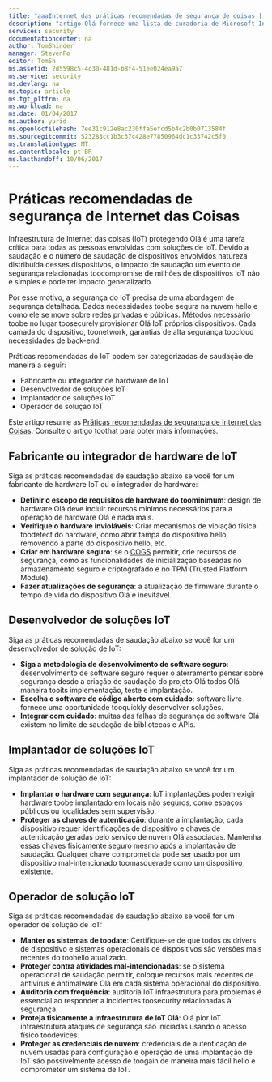 ```yaml
---
title: "aaaInternet das práticas recomendadas de segurança de coisas | Microsoft Docs"
description: "artigo Olá fornece uma lista de curadoria de Microsoft Internet das coisas práticas recomendadas e recomendações gerais."
services: security
documentationcenter: na
author: TomShinder
manager: StevenPo
editor: TomSh
ms.assetid: 2d5598c5-4c30-481d-b8f4-51ee024ea9a7
ms.service: security
ms.devlang: na
ms.topic: article
ms.tgt_pltfrm: na
ms.workload: na
ms.date: 01/04/2017
ms.author: yurid
ms.openlocfilehash: 7ee31c912e8ac230ffa5efcd5b4c2b0b0713584f
ms.sourcegitcommit: 523283cc1b3c37c428e77850964dc1c33742c5f0
ms.translationtype: MT
ms.contentlocale: pt-BR
ms.lasthandoff: 10/06/2017
---
```

# <a name="internet-of-things-security-best-practices"></a>Práticas recomendadas de segurança de Internet das Coisas
Infraestrutura de Internet das coisas (IoT) protegendo Olá é uma tarefa crítica para todas as pessoas envolvidas com soluções de IoT. Devido a saudação e o número de saudação de dispositivos envolvidos natureza distribuída desses dispositivos, o impacto de saudação um evento de segurança relacionadas toocompromise de milhões de dispositivos IoT não é simples e pode ter impacto generalizado.

Por esse motivo, a segurança do IoT precisa de uma abordagem de segurança detalhada. Dados necessidades toobe segura na nuvem hello e como ele se move sobre redes privadas e públicas. Métodos necessário toobe no lugar toosecurely provisionar Olá IoT próprios dispositivos. Cada camada do dispositivo, toonetwork, garantias de alta segurança toocloud necessidades de back-end.

Práticas recomendadas do IoT podem ser categorizadas de saudação de maneira a seguir:

* Fabricante ou integrador de hardware de IoT
* Desenvolvedor de soluções IoT
* Implantador de soluções IoT
* Operador de solução IoT

Este artigo resume as [Práticas recomendadas de segurança de Internet das Coisas](../iot-suite/iot-security-best-practices.md). Consulte o artigo toothat para obter mais informações.

## <a name="iot-hardware-manufacturer-or-integrator"></a>Fabricante ou integrador de hardware de IoT
Siga as práticas recomendadas de saudação abaixo se você for um fabricante de hardware IoT ou o integrador de hardware:

* **Definir o escopo de requisitos de hardware do toominimum**: design de hardware Olá deve incluir recursos mínimos necessários para a operação de hardware Olá e nada mais. 
* **Verifique o hardware invioláveis**: Criar mecanismos de violação física toodetect do hardware, como abrir tampa do dispositivo hello, removendo a parte do dispositivo hello, etc. 
* **Criar em hardware seguro**: se o [COGS](https://en.wikipedia.org/wiki/Cost_of_goods_sold) permitir, crie recursos de segurança, como as funcionalidades de inicialização baseadas no armazenamento seguro e criptografado e no TPM (Trusted Platform Module).
* **Fazer atualizações de segurança**: a atualização de firmware durante o tempo de vida do dispositivo Olá é inevitável.

## <a name="iot-solution-developer"></a>Desenvolvedor de soluções IoT
Siga as práticas recomendadas de saudação abaixo se você for um desenvolvedor de solução de IoT:

* **Siga a metodologia de desenvolvimento de software seguro**: desenvolvimento de software seguro requer o aterramento pensar sobre segurança desde a criação de saudação do projeto Olá todos Olá maneira tooits implementação, teste e implantação.
* **Escolha o software de código aberto com cuidado**: software livre fornece uma oportunidade tooquickly desenvolver soluções.
* **Integrar com cuidado**: muitas das falhas de segurança de software Olá existem no limite de saudação de bibliotecas e APIs. 

## <a name="iot-solution-deployer"></a>Implantador de soluções IoT
Siga as práticas recomendadas de saudação abaixo se você for um implantador de solução de IoT:

* **Implantar o hardware com segurança**: IoT implantações podem exigir hardware toobe implantado em locais não seguros, como espaços públicos ou localidades sem supervisão.
* **Proteger as chaves de autenticação**: durante a implantação, cada dispositivo requer identificações de dispositivo e chaves de autenticação geradas pelo serviço de nuvem Olá associadas. Mantenha essas chaves fisicamente seguro mesmo após a implantação de saudação. Qualquer chave comprometida pode ser usado por um dispositivo mal-intencionado toomasquerade como um dispositivo existente.

## <a name="iot-solution-operator"></a>Operador de solução IoT
Siga as práticas recomendadas de saudação abaixo se você for um operador de solução de IoT:

* **Manter os sistemas de toodate**: Certifique-se de que todos os drivers de dispositivo e sistemas operacionais de dispositivos são versões mais recentes do toohello atualizado. 
* **Proteger contra atividades mal-intencionadas**: se o sistema operacional de saudação permitir, coloque recursos mais recentes de antivírus e antimalware Olá em cada sistema operacional do dispositivo. 
* **Auditoria com frequência**: auditoria IoT infraestrutura para problemas é essencial ao responder a incidentes toosecurity relacionadas à segurança.
* **Proteja fisicamente a infraestrutura de IoT Olá**: Olá pior IoT infraestrutura ataques de segurança são iniciadas usando o acesso físico toodevices.
* **Proteger as credenciais de nuvem**: credenciais de autenticação de nuvem usadas para configuração e operação de uma implantação de IoT são possivelmente acesso de toogain de maneira mais fácil hello e comprometer um sistema de IoT. 

